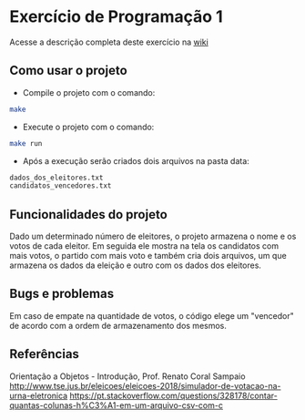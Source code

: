# Exercício de Programação 1

Acesse a descrição completa deste exercício na [wiki](https://gitlab.com/oofga/eps_2018_2/ep1/wikis/Descricao)

## Como usar o projeto

* Compile o projeto com o comando:

```sh
make
```

* Execute o projeto com o comando:

```sh
make run
```

* Após a execução serão criados dois arquivos na pasta data:
```sh
dados_dos_eleitores.txt
candidatos_vencedores.txt
```

## Funcionalidades do projeto

Dado um determinado número de eleitores, o projeto armazena o nome e os votos de cada eleitor. Em seguida ele mostra na tela os candidatos com mais votos, o partido com mais voto e também cria dois arquivos, um que armazena os dados da eleição e outro com os dados dos eleitores.

## Bugs e problemas

Em caso de empate na quantidade de votos, o código elege um "vencedor" de acordo com a ordem de armazenamento dos mesmos.

## Referências

Orientação a Objetos - Introdução, Prof. Renato Coral Sampaio
http://www.tse.jus.br/eleicoes/eleicoes-2018/simulador-de-votacao-na-urna-eletronica
https://pt.stackoverflow.com/questions/328178/contar-quantas-colunas-h%C3%A1-em-um-arquivo-csv-com-c